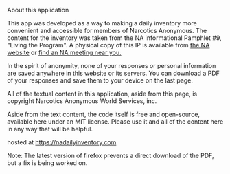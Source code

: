 About this application

This app was developed as a way to making a daily inventory more convenient and accessible for members of Narcotics Anonymous. The content for the inventory was taken from the NA informational Pamphlet #9, "Living the Program". A physical copy of this IP is available
from <a href='https://www.na.org'>the NA website</a> or
<a href='https://www.na.org/meetingsearch/'> find an NA meeting near you.</a>

In the spirit of anonymity, none of your responses or personal information are saved anywhere in this website or its servers. You can download a PDF of your responses and save them to your device on the last page.

All of the textual content in this application, aside from this page, is copyright Narcotics Anonymous World Services, inc.

Aside from the text content, the code itself is free and open-source, available here under an MIT license. Please use it and all of the content here in any way that will be helpful.

hosted at https://nadailyinventory.com

Note: The latest version of firefox prevents a direct download of the PDF, but a fix is being worked on.
